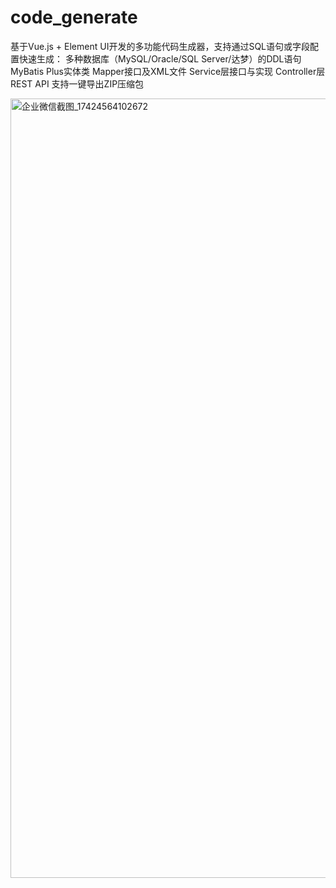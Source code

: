 # code_generate
基于Vue.js + Element UI开发的多功能代码生成器，支持通过SQL语句或字段配置快速生成：  多种数据库（MySQL/Oracle/SQL Server/达梦）的DDL语句  MyBatis Plus实体类  Mapper接口及XML文件  Service层接口与实现  Controller层REST API  支持一键导出ZIP压缩包

<img width="1247" alt="企业微信截图_17424564102672" src="https://github.com/user-attachments/assets/06000968-bcf1-4755-914c-ca8b761ffd2b" />
